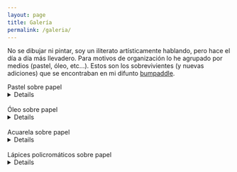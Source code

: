 ```yaml
---
layout: page
title: Galería
permalink: /galeria/
---
```

No se dibujar ni pintar, soy un iliterato artísticamente hablando, pero hace el día a día más llevadero. Para motivos de organización lo he agrupado por medios (pastel, óleo, etc...). Estos son los sobrevivientes (y nuevas adiciones) que se encontraban en mi difunto [bumpaddle](bumpaddle.com).

<summary>Pastel sobre papel</summary>
<details>
<b>Philadelphia Beer Volcano</b>
<img src="https://i.imgur.com/CXnXl0o.jpg">
<br>
<br>
<b>Larry David</b>
<img src="/images/up/larrydavidp.jpeg">
<br>
<br>
<b>Danny DeVito comiendo un pretzel</b>
<img src="/images/up/frankreynoldspretzel.jpeg>
<br>
<br>
<b>Are You Banging That Casaba, Frank?</b>
<img src="https://i.imgur.com/jedEyJ3.jpg">
<br>
<br>
<b>Buddy Holly</b>
<img src="https://i.imgur.com/RyjnS0H.jpg">
<br>
<br>
<b>Story Of An Artist (Daniel Johnston)</b>
<img src="https://i.imgur.com/ubJGlvr.jpg">
<br>
<br>
<b>Ethan Klein (h3h3)</b>
<img src="https://i.imgur.com/kzCf3vt.jpg">
<br>
<br>
<b>Podcats</b>
<img src="https://i.imgur.com/N5iuubN.jpg">
</details>
<br>
<summary>Óleo sobre papel</summary>
<details>
<b>Moonrise Kingdom</b>
<img src="/images/up/mkoil.jpg">
<br>
<br>
<b>Odín El Gato Amigable</b>
<img src="/images/up/octfc.jpeg">
<br>
<b>Mighty Beanz</b>
<img src="/images/up/mmb.jpeg">
<br>
<br>
<b>Spider-Man con un giro clasico(LEGO)</b>
<img src="/images/up/galeria/legosmclasico.jpg">
<br>
<br>
<b>Un mal día (LEGO Red Hood)</b>  
<img src="http://u.cubeupload.com/josecordoba/redhoodLEGO.jpg">
<br>
<br>
 <b>Nostalgia (Boba Fett)</b>
<img src="https://i.imgur.com/akH6jsT.jpg">
<br>
<br>
 <b>Inocencia</b>(óleo sobre cartón)
 <img src="https://i.imgur.com/Ze6Lbnl.jpg">
 <br>
 <br>
 <b>Muerto por dentro (óleo sobre cartón)</b>
 <img src="/images/up/skelego.jpeg">
</details>

<br>
<summary>Acuarela sobre papel</summary>

<details>
<b>Moonrise Kingdom</b>
<img src="https://i.imgur.com/ZPyklyy.jpg">
<br>
<br>
<b>Sam Shakusky (Moonrise Kingdom)</b>
<img src="https://i.imgur.com/5U4DW7T.jpg">
<br>
<br>
<b>2020</b>
<img src="/images/up/galeria/mascarilla.jpg">
<br>
<br>
<b>Perro</b>
<img src="https://i.imgur.com/x0RJX46.jpg">
<br>
<br>
<b>Teorías Conspirativas</b>
<img src="https://i.imgur.com/F5ghXeU.jpg">
<br>
<br>
<b>Buddy Holly</b>
<img src="https://i.imgur.com/EhOKSym.jpg">
</details>
<br>
<summary>Lápices policromáticos sobre papel</summary>
<details>
  <b>Rejected Unknown (Daniel Johnston)</b>
  <img src="https://i.imgur.com/y9hmouV.jpg">
<br>
<br>
<b>Somebody bring me the horizon cause this view is boring me</b>
<img src="/images/up/galeria/bmthlapiz.jpg">
</details>

